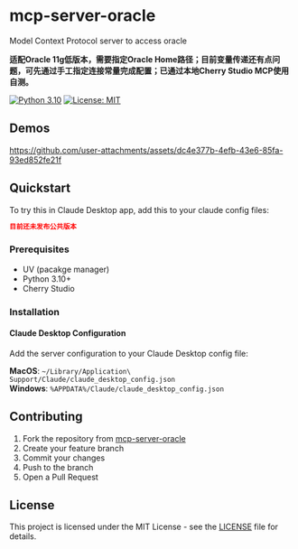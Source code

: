 # mcp-server-oracle
Model Context Protocol server to access oracle

**适配Oracle 11g低版本，需要指定Oracle Home路径；目前变量传递还有点问题，可先通过手工指定连接常量完成配置；已通过本地Cherry Studio MCP使用自测。**

[![Python 3.10](https://img.shields.io/badge/python-3.10-blue.svg)](https://www.python.org/downloads/release/python-3100/)
[![License: MIT](https://img.shields.io/badge/License-MIT-yellow.svg)](https://opensource.org/licenses/MIT)

## Demos

https://github.com/user-attachments/assets/dc4e377b-4efb-43e6-85fa-93ed852fe21f


## Quickstart

To try this in Claude Desktop app, add this to your claude config files:

```json
目前还未发布公共版本
```

### Prerequisites

- UV (pacakge manager)
- Python 3.10+
- Cherry Studio

### Installation

#### Claude Desktop Configuration

Add the server configuration to your Claude Desktop config file:

**MacOS**: `~/Library/Application\ Support/Claude/claude_desktop_config.json`  
**Windows**: `%APPDATA%/Claude/claude_desktop_config.json`


## Contributing

1. Fork the repository from [mcp-server-oracle](https://github.com/hdcola/mcp-server-oracle)
2. Create your feature branch
3. Commit your changes
4. Push to the branch
5. Open a Pull Request

## License

This project is licensed under the MIT License - see the [LICENSE](LICENSE) file for details.
